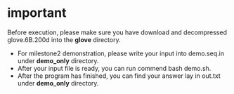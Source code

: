 # important
  Before execution, please make sure you have download and decompressed glove.6B.200d into the **glove** directory.

* For milestone2 demonstration, please write your input into demo.seq.in under **demo_only** directory.
* After your input file is ready, you can run commend bash demo.sh.
* After the program has finished, you can find your answer lay in out.txt under **demo_only** directory.
